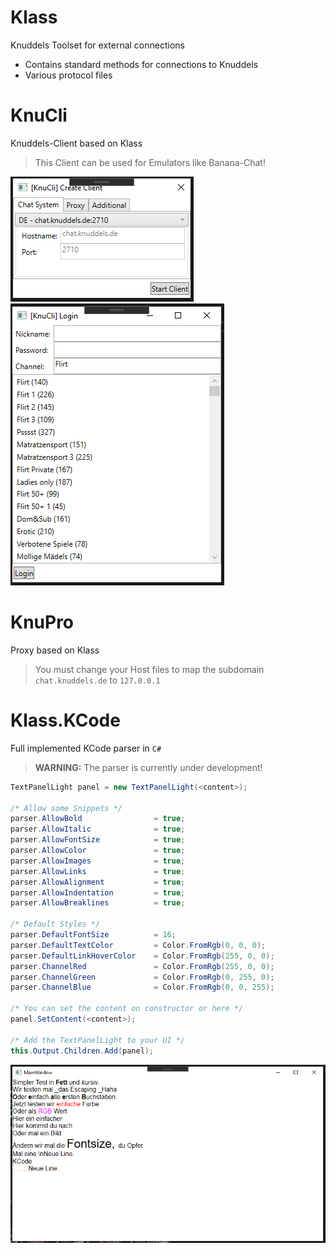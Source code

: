 # Klass
Knuddels Toolset for external connections

- Contains standard methods for connections to Knuddels
- Various protocol files

# KnuCli
Knuddels-Client based on Klass

> This Client can be used for Emulators like Banana-Chat!

![Start](https://raw.githubusercontent.com/Bizarrus/Klass/master/Screenshots/Start.png)
![Login](https://raw.githubusercontent.com/Bizarrus/Klass/master/Screenshots/Login.png)

# KnuPro
Proxy based on Klass

> You must change your Host files to map the subdomain `chat.knuddels.de` to `127.0.0.1`

# Klass.KCode
Full implemented KCode parser in `C#`

> **WARNING:** The parser is currently under development!

```c#
TextPanelLight panel = new TextPanelLight(<content>);

/* Allow some Snippets */
parser.AllowBold				= true;
parser.AllowItalic				= true;
parser.AllowFontSize			= true;
parser.AllowColor				= true;
parser.AllowImages				= true;
parser.AllowLinks				= true;
parser.AllowAlignment			= true;
parser.AllowIndentation			= true;
parser.AllowBreaklines			= true;

/* Default Styles */
parser.DefaultFontSize			= 16;
parser.DefaultTextColor			= Color.FromRgb(0, 0, 0);
parser.DefaultLinkHoverColor	= Color.FromRgb(255, 0, 0);
parser.ChannelRed				= Color.FromRgb(255, 0, 0);
parser.ChannelGreen				= Color.FromRgb(0, 255, 0);
parser.ChannelBlue				= Color.FromRgb(0, 0, 255);

/* You can set the content on constructor or here */
panel.SetContent(<content>);

/* Add the TextPanelLight to your UI */
this.Output.Children.Add(panel);
```

![KCode](https://raw.githubusercontent.com/Bizarrus/Klass/master/Screenshots/KCode.png)